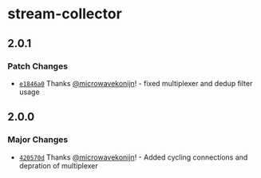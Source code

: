 # stream-collector

## 2.0.1

### Patch Changes

- [`e1846a0`](https://github.com/nanite-systems/stream/commit/e1846a0834c4389659b86798fe1cf412e27566ed) Thanks [@microwavekonijn](https://github.com/microwavekonijn)! - fixed multiplexer and dedup filter usage

## 2.0.0

### Major Changes

- [`420570d`](https://github.com/nanite-systems/stream/commit/420570ddf1023238e539c70e49da3614ac9f2031) Thanks [@microwavekonijn](https://github.com/microwavekonijn)! - Added cycling connections and depration of multiplexer
